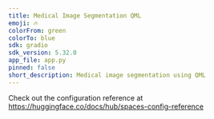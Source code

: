 ```yaml
---
title: Medical Image Segmentation QML
emoji: 🔥
colorFrom: green
colorTo: blue
sdk: gradio
sdk_version: 5.32.0
app_file: app.py
pinned: false
short_description: Medical image segmentation using QML
---
```


Check out the configuration reference at https://huggingface.co/docs/hub/spaces-config-reference
